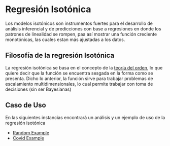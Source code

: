 # Regresión Isotónica
Los modelos isotónicos son instrumentos fuertes para el desarrollo de análisis inferencial y de predicciones con base a regresiones en donde los patrones de linealidad se rompen, paa así mostrar una función creciente monotónicas, las cuales estan más ajustadas a los datos.


## Filosofía de la regresión Isotónica

La regresión isotónica se basa en el concepto de la [teoría del orden](https://link.springer.com/article/10.1007/BF02127580), lo que quiere decir que la función se encuentra sesgada en la forma como se presenta. Dicho lo anterior, la función sirve para trabajar problemas de escalamiento multidimensionales, lo cual permite trabajar con toma de decisiones (sin ser Bayesianas) 



## Caso de Uso

En las siguientes instancias encontrará un análisis y un ejemplo de uso de la regresión isotónica 

* [Random Example](https://github.com/carlosjimenez88M/Isotonic-Regression/blob/master/Isotonic%20regression.ipynb)
* [Covid Example](https://github.com/carlosjimenez88M/Isotonic-Regression/blob/master/Isotonic%20Example.ipynb)


